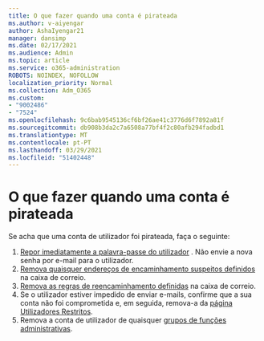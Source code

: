 ```yaml
---
title: O que fazer quando uma conta é pirateada
ms.author: v-aiyengar
author: AshaIyengar21
manager: dansimp
ms.date: 02/17/2021
ms.audience: Admin
ms.topic: article
ms.service: o365-administration
ROBOTS: NOINDEX, NOFOLLOW
localization_priority: Normal
ms.collection: Adm_O365
ms.custom:
- "9002486"
- "7524"
ms.openlocfilehash: 9c6bab9545136cf6bf26ae41c3776d6f7892a81f
ms.sourcegitcommit: db908b3da2c7a6508a77bf4f2c80afb294fadbd1
ms.translationtype: MT
ms.contentlocale: pt-PT
ms.lasthandoff: 03/29/2021
ms.locfileid: "51402448"
---
```

# <a name="what-to-do-when-an-account-is-hacked"></a>O que fazer quando uma conta é pirateada

Se acha que uma conta de utilizador foi pirateada, faça o seguinte:

1. [Repor imediatamente a palavra-passe do utilizador](https://go.microsoft.com/fwlink/?linkid=2103704) . Não envie a nova senha por e-mail para o utilizador.
1. [Remova quaisquer endereços de encaminhamento suspeitos definidos](https://go.microsoft.com/fwlink/?linkid=2103705) na caixa de correio.
1. [Remova as regras de reencaminhamento definidas](https://go.microsoft.com/fwlink/?linkid=2103706) na caixa de correio.
1. Se o utilizador estiver impedido de enviar e-mails, confirme que a sua conta não foi comprometida e, em seguida, remova-a da [página Utilizadores Restritos](https://go.microsoft.com/fwlink/?linkid=2103706).
1. Remova a conta de utilizador de quaisquer [grupos de funções administrativas](https://go.microsoft.com/fwlink/?linkid=2092294).
